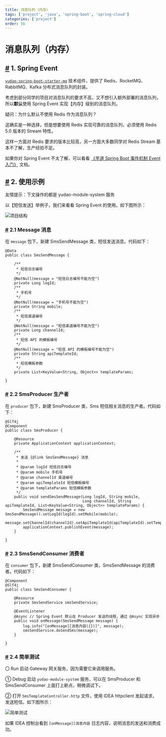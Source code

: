```yaml
---
title: 消息队列（内存）
tags: ['project', 'java', 'spring-boot', 'spring-cloud']
categories: ['project']
order: 56
---
```

# 消息队列（内存）

## [#](#_1-spring-event) 1. Spring Event

 [`yudao-spring-boot-starter-mq`](https://github.com/YunaiV/yudao-cloud) 技术组件，提供了 Redis、RocketMQ、RabbitMQ、Kafka 分布式消息队列的封装。

 考虑到部分同学的项目对消息队列的要求不高，又不想引入额外部署的消息队列，所以**默认**使用 Spring Event 实现【内存】级别的消息队列。

 疑问：为什么默认不使用 Redis 作为消息队列？

 这确实是一种选择，但是想要使用 Redis 实现可靠的消息队列，必须使用 Redis 5.0 版本的 Stream 特性。

 这样一方面对 Redis 要求的版本比较高，另一方面大多数同学对 Redis Stream 基本不了解，生产经验不足。

 如果你对 Spring Event 不太了解，可以看看 [《芋道 Spring Boot 事件机制 Event 入门》](https://www.iocoder.cn/Spring-Boot/Event/?yudao) 文档。

 ## [#](#_2-使用示例) 2. 使用示例

 友情提示：下文操作的都是 yudao-module-system 服务

 以【短信发送】举例子，我们来看看 Spring Event 的使用。如下图所示：

 ![项目结构](https://cloud.iocoder.cn/img/%E6%B6%88%E6%81%AF%E9%98%9F%E5%88%97/%E5%86%85%E5%AD%98/%E7%9F%AD%E4%BF%A1%E5%8F%91%E9%80%81%E7%9A%84%E9%A1%B9%E7%9B%AE%E7%BB%93%E6%9E%84.png)

 ### [#](#_2-1-message-消息) 2.1 Message 消息

 在 `message` 包下，新建 SmsSendMessage 类，短信发送消息。代码如下：


```
@Data
public class SmsSendMessage {

    /**
     * 短信日志编号
     */
    @NotNull(message = "短信日志编号不能为空")
    private Long logId;
    /**
     * 手机号
     */
    @NotNull(message = "手机号不能为空")
    private String mobile;
    /**
     * 短信渠道编号
     */
    @NotNull(message = "短信渠道编号不能为空")
    private Long channelId;
    /**
     * 短信 API 的模板编号
     */
    @NotNull(message = "短信 API 的模板编号不能为空")
    private String apiTemplateId;
    /**
     * 短信模板参数
     */
    private List<KeyValue<String, Object>> templateParams;

}

```
### [#](#_2-2-smsproducer-生产者) 2.2 SmsProducer 生产者

 在 `producer` 包下，新建 SmsProducer 类，Sms 短信相关消息的生产者。代码如下：


```
@Slf4j
@Component
public class SmsProducer {

    @Resource
    private ApplicationContext applicationContext;

    /**
     * 发送 {@link SmsSendMessage} 消息
     *
     * @param logId 短信日志编号
     * @param mobile 手机号
     * @param channelId 渠道编号
     * @param apiTemplateId 短信模板编号
     * @param templateParams 短信模板参数
     */
    public void sendSmsSendMessage(Long logId, String mobile,
                                   Long channelId, String apiTemplateId, List<KeyValue<String, Object>> templateParams) {
        SmsSendMessage message = new SmsSendMessage().setLogId(logId).setMobile(mobile);
        message.setChannelId(channelId).setApiTemplateId(apiTemplateId).setTemplateParams(templateParams);
        applicationContext.publishEvent(message);
    }

}

```
### [#](#_2-3-smssendconsumer-消费者) 2.3 SmsSendConsumer 消费者

 在 `consumer` 包下，新建 SmsSendConsumer 类，SmsSendMessage 的消费者。代码如下：


```
@Component
@Slf4j
public class SmsSendConsumer {

    @Resource
    private SmsSendService smsSendService;

    @EventListener
    @Async // Spring Event 默认在 Producer 发送的线程，通过 @Async 实现异步
    public void onMessage(SmsSendMessage message) {
        log.info("[onMessage][消息内容({})]", message);
        smsSendService.doSendSms(message);
    }

}

```
### [#](#_2-4-简单测试) 2.4 简单测试

 〇 Run 启动 Gateway 网关服务，因为需要它来调用服务。

 ① Debug 启动 `yudao-module-system` 服务，可以在 SmsProducer 和 SmsSendConsumer 上面打上断点，稍微调试下。

 ② 打开 `SmsTemplateController.http` 文件，使用 IDEA httpclient 发起请求，发送短信。如下图所示：

 ![简单测试](https://cloud.iocoder.cn/img/%E6%B6%88%E6%81%AF%E9%98%9F%E5%88%97/%E5%86%85%E5%AD%98/%E7%AE%80%E5%8D%95%E6%B5%8B%E8%AF%95-cloud.png)

 如果 IDEA 控制台看到 `[onMessage][消息内容` 日志内容，说明消息的发送和消费成功。
